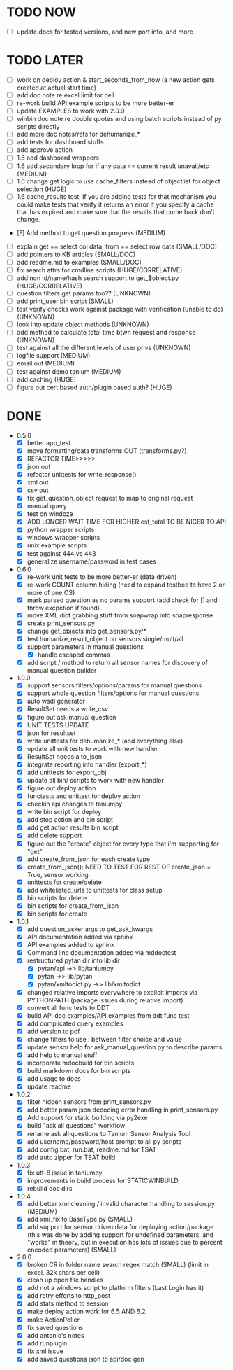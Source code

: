 # TODO NOW
  * [ ] update docs for tested versions, and new port info, and more

# TODO LATER
  * [ ] work on deploy action & start_seconds_from_now (a new action gets created at actual start time)
  * [ ] add doc note re excel limit for cell
  * [ ] re-work build API example scripts to be more better-er
  * [ ] update EXAMPLES to work with 2.0.0
  * [ ] winbin doc note re double quotes and using batch scripts instead of py scripts directly
  * [ ] add more doc notes/refs for dehumanize_*
  * [ ] add tests for dashboard stuffs
  * [ ] add approve action 
  * [ ] 1.6 add dashboard wrappers
  * [ ] 1.6 add secondary loop for if any data == current result unavail/etc (MEDIUM)
  * [ ] 1.6 change get logic to use cache_filters instead of objectlist for object selection (HUGE)
  * [ ] 1.6 cache_results test: If you are adding tests for that mechanism you could make tests that verify it returns an error if you specify a cache that has expired and make sure that the results that come back don’t change.
  * [?] Add method to get question progress (MEDIUM)
  * [ ] explain get == select col data, from == select row data (SMALL/DOC)
  * [ ] add pointers to KB articles (SMALL/DOC)
  * [ ] add readme.md to examples (SMALL/DOC)
  * [ ] fix search attrs for cmdline scripts (HUGE/CORRELATIVE)
  * [ ] add non id/name/hash search support to get_$object.py (HUGE/CORRELATIVE)
  * [ ] question filters get params too?? (UNKNOWN)
  * [ ] add print_user bin script (SMALL)
  * [ ] test verify checks work against package with verification (unable to do) (UNKNOWN)
  * [ ] look into update object methods (UNKNOWN)
  * [ ] add method to calculate total time btwn request and response (UNKNOWN)
  * [ ] test against all the different levels of user privs (UNKNOWN)
  * [ ] logfile support (MEDIUM)
  * [ ] email out (MEDIUM)
  * [ ] test against demo tanium (MEDIUM)
  * [ ] add caching (HUGE)
  * [ ] figure out cert based auth/plugin based auth? (HUGE)

# DONE
  * 0.5.0
    * [X] better app_test
    * [X] move formatting/data transforms OUT (transforms.py?)
    * [X] REFACTOR TIME>>>>>
    * [X] json out
    * [X] refactor unittests for write_response()
    * [X] xml out
    * [X] csv out
    * [X] fix get_question_object request to map to original request
    * [X] manual query
    * [X] test on windoze
    * [X] ADD LONGER WAIT TIME FOR HIGHER est_total TO BE NICER TO API
    * [X] python wrapper scripts
    * [X] windows wrapper scripts
    * [X] unix example scripts
    * [X] test against 444 vs 443
    * [X] generalize username/password in test cases
  * 0.6.0
    * [X] re-work unit tests to be more better-er (data driven)
    * [X] re-work COUNT column hiding (need to expand testbed to have 2 or more  of one OS)
    * [X] mark parsed question as no params support (add check for [] and throw  excpetion if found)
    * [X] move XML dict grabbing stuff from soapwrap into soapresponse
    * [X] create print_sensors.py
    * [X] change get_objects into get_sensors.py/*
    * [X] test humanize_result_object on sensors single/mult/all
    * [X] support parameters in manual questions
      * [X] handle escaped commas
    * [X] add script / method to return all sensor names for discovery of manual question builder
  * 1.0.0
    * [X] support sensors filters/options/params for manual questions
    * [X] support whole question filters/options for manual questions
    * [X] auto wsdl generator
    * [X] ResultSet needs a write_csv
    * [X] figure out ask manual question
    * [X] UNIT TESTS UPDATE
    * [X] json for resultset
    * [X] write unittests for dehumanize_* (and everything else)
    * [X] update all unit tests to work with new handler
    * [X] ResultSet needs a to_json
    * [X] integrate reporting into handler (export_*)
    * [X] add unittests for export_obj
    * [X] update all bin/ scripts to work with new handler
    * [X] figure out deploy action
    * [X] functests and unittest for deploy action
    * [X] checkin api changes to taniumpy
    * [X] write bin script for deploy
    * [X] add stop action and bin script
    * [X] add get action results bin script
    * [X] add delete support
    * [X] figure out the "create" object for every type that i'm supporting for "get"
    * [X] add create_from_json for each create type
    * [X] create_from_json(): NEED TO TEST FOR REST OF create_json = True, sensor working
    * [X] unittests for create/delete
    * [X] add whitelisted_urls to unittests for class setup
    * [X] bin scripts for delete
    * [X] bin scripts for create_from_json
    * [X] bin scripts for create
  * 1.0.1
    * [X] add question_asker args to get_ask_kwargs
    * [X] API documentation added via sphinx
    * [X] API examples added to sphinx
    * [X] Command line documentation added via mddoctest
    * [X] restructured pytan dir into lib dir
      * [X] pytan/api ->> lib/taniumpy
      * [X] pytan ->> lib/pytan
      * [X] pytan/xmltodict.py ->> lib/xmltodict
    * [X] changed relative imports everywhere to explicit imports via PYTHONPATH (package issues during relative import)
    * [X] convert all func tests to DDT
    * [X] build API doc examples/API examples from ddt func test
    * [X] add complicated query examples
    * [X] add version to pdf
    * [X] change filters to use : between filter choice and value
    * [X] update sensor help for ask_manual_question.py to describe params
    * [X] add help to manual stuff
    * [X] incorporate mdocbuild for bin scripts
    * [X] build markdown docs for bin scripts
    * [X] add usage to docs
    * [X] update readme
  * 1.0.2
    * [X] filter hidden sensors from print_sensors.py
    * [X] add better param json decoding error handling in print_sensors.py
    * [X] Add support for static building via py2exe
    * [X] build "ask all questions" workflow
    * [X] rename ask all questions to Tanium Sensor Analysis Tool
    * [X] add username/password/host prompt to all py scripts
    * [X] add config.bat, run.bat, readme.md for TSAT
    * [X] add auto zipper for TSAT build
  * 1.0.3
    * [X] fix utf-8 issue in taniumpy
    * [X] improvements in build process for STATICWINBUILD
    * [X] rebuild doc dirs
  * 1.0.4
    * [X] add better xml cleaning / invalid character handling to session.py (MEDIUM)
    * [X] add xml_fix to BaseType.py (SMALL)
    * [X] add support for sensor driven data for deploying action/package (this was done by adding support for undefined parameters, and "works" in theory, but in execution has lots of issues due to percent encoded parameters) (SMALL)
  * 2.0.0
    * [X] broken CR in folder name search regex match (SMALL) (limit in excel, 32k chars per cell)
    * [X] clean up open file handles
    * [X] add not a windows script to platform filters (Last Login has it)
    * [X] add retry efforts to http_post
    * [X] add stats method to session
    * [X] make deploy action work for 6.5 AND 6.2
    * [X] make ActionPoller
    * [X] fix saved questions
    * [X] add antonio's notes
    * [X] add runplugin
    * [X] fix xml issue
    * [X] add saved questions json to api/doc gen
